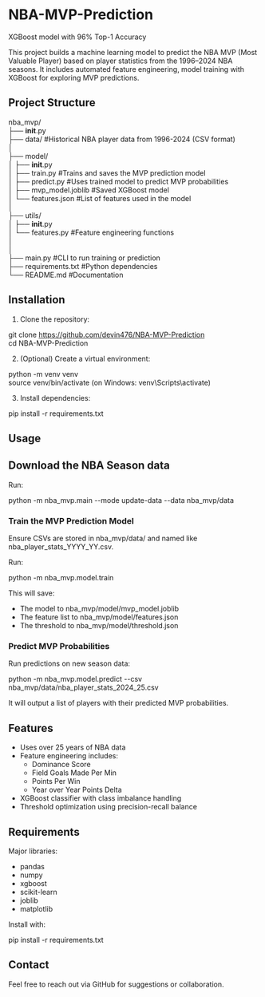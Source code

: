 # NBA-MVP-Prediction
XGBoost model with 96% Top-1 Accuracy

This project builds a machine learning model to predict the NBA MVP (Most Valuable Player) based on player statistics from the 1996–2024 NBA seasons. It includes automated feature engineering, model training with XGBoost for exploring MVP predictions.

## Project Structure

nba_mvp/  
├── __init__.py  
├── data/                      #Historical NBA player data from 1996-2024 (CSV format)  
│  
├── model/  
│   ├── __init__.py  
│   ├── train.py               #Trains and saves the MVP prediction model  
│   ├── predict.py             #Uses trained model to predict MVP probabilities  
│   ├── mvp_model.joblib       #Saved XGBoost model  
│   └── features.json          #List of features used in the model  
│  
├── utils/  
│   ├── __init__.py  
│   └── features.py            #Feature engineering functions  
│   
│  
├── main.py                    #CLI to run training or prediction  
├── requirements.txt           #Python dependencies  
└── README.md                  #Documentation

## Installation

1. Clone the repository:

git clone https://github.com/devin476/NBA-MVP-Prediction  
cd NBA-MVP-Prediction

2. (Optional) Create a virtual environment:

python -m venv venv  
source venv/bin/activate  (on Windows: venv\Scripts\activate)

3. Install dependencies:

pip install -r requirements.txt

## Usage

## Download the NBA Season data

Run:

python -m nba_mvp.main --mode update-data --data nba_mvp/data


### Train the MVP Prediction Model

Ensure CSVs are stored in nba_mvp/data/ and named like nba_player_stats_YYYY_YY.csv.

Run:

python -m nba_mvp.model.train

This will save:
- The model to nba_mvp/model/mvp_model.joblib  
- The feature list to nba_mvp/model/features.json
- The threshold to nba_mvp/model/threshold.json

### Predict MVP Probabilities

Run predictions on new season data:

python -m nba_mvp.model.predict --csv nba_mvp/data/nba_player_stats_2024_25.csv

It will output a list of players with their predicted MVP probabilities.


## Features

- Uses over 25 years of NBA data  
- Feature engineering includes:
  - Dominance Score
  - Field Goals Made Per Min
  - Points Per Win
  - Year over Year Points Delta 
- XGBoost classifier with class imbalance handling  
- Threshold optimization using precision-recall balance   

## Requirements

Major libraries:

- pandas  
- numpy  
- xgboost  
- scikit-learn  
- joblib 
- matplotlib

Install with:

pip install -r requirements.txt

## Contact

Feel free to reach out via GitHub for suggestions or collaboration.